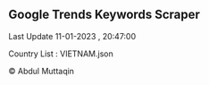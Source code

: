 

## Google Trends Keywords Scraper 
 
Last Update 11-01-2023 , 20:47:00

Country List :
VIETNAM.json



© Abdul Muttaqin 
